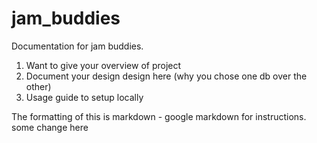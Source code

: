 # jam_buddies

Documentation for jam buddies.



1. Want to give your overview of project
2. Document your design design here (why you chose one db over the other)
3. Usage guide to setup locally

The formatting of this is markdown - google markdown for instructions.
some change here
